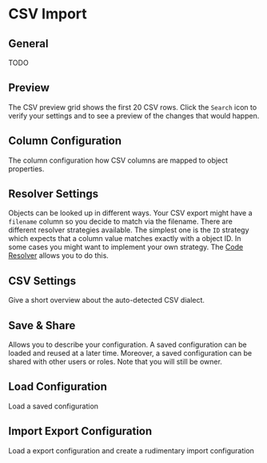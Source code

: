 # CSV Import

## General

TODO

## Preview

The CSV preview grid shows the first 20 CSV rows. Click the `Search` icon to verify your settings and to see a preview of the changes that would happen.

## Column Configuration

The column configuration how CSV columns are mapped to object properties.

## Resolver Settings

Objects can be looked up in different ways. Your CSV export might have a `filename` column so you decide to match via the filename.
There are different resolver strategies available. The simplest one is the `ID` strategy which expects that a column value matches exactly with a object ID.
In some cases you might want to implement your own strategy. The [Code Resolver](./01_Resolver/05_Code.md) allows you to do this.

## CSV Settings

Give a short overview about the auto-detected CSV dialect.

## Save & Share

Allows you to describe your configuration. A saved configuration can be loaded and reused at a later time.
Moreover, a saved configuration can be shared with other users or roles. Note that you will still be owner.

## Load Configuration

Load a saved configuration

## Import Export Configuration

Load a export configuration and create a rudimentary import configuration   






